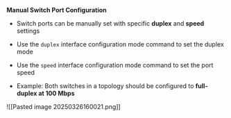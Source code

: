 **Manual Switch Port Configuration**

- Switch ports can be manually set with specific **duplex** and **speed** settings
    
- Use the `duplex` interface configuration mode command to set the duplex mode
    
- Use the `speed` interface configuration mode command to set the port speed
    
- Example: Both switches in a topology should be configured to **full-duplex at 100 Mbps**

![[Pasted image 20250326160021.png]]

